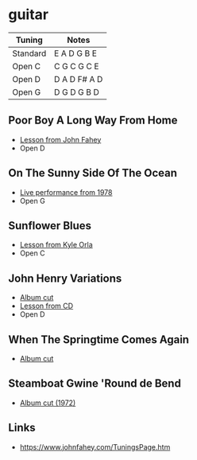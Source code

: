 # guitar

| Tuning  | Notes |
| -------- | ------------ |
| Standard | E A D G B E  |
| Open C   | C G C G C E  |
| Open D   | D A D F# A D |
| Open G   | D G D G B D |

## Poor Boy A Long Way From Home

- [Lesson from John Fahey](https://www.youtube.com/watch?v=SAoSMhQTr4E&list=PLiI1ER6BB1x747iB2n8qijjdO9ggBwhdK)
- Open D

## On The Sunny Side Of The Ocean

- [Live performance from 1978](https://www.youtube.com/watch?v=qYDrkG2EGwg)
- Open G

## Sunflower Blues

- [Lesson from Kyle Orla](https://www.youtube.com/watch?v=_dRoe07zxoE)
- Open C

## John Henry Variations

- [Album cut](https://www.youtube.com/watch?v=CUDYeRglNSk)
- [Lesson from CD](https://www.youtube.com/watch?v=vHP_YEEQz6o)
- Open D

## When The Springtime Comes Again

- [Album cut](https://www.youtube.com/watch?v=fAU-aGb6y00)

## Steamboat Gwine 'Round de Bend

- [Album cut (1972)](https://www.youtube.com/watch?v=LNYghC7RjGY&list=PLKiEBsOXrNf5WWQx4lZ1feOsarAyNlFLJ)


## Links

- https://www.johnfahey.com/TuningsPage.htm

